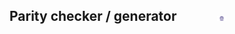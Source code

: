 ## Parity checker / generator &nbsp; &nbsp; &nbsp; &nbsp; &nbsp; &nbsp; <img src="images/iitkgp.png" width="3%" />